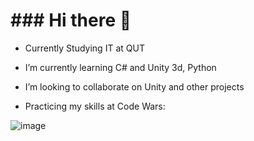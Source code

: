 <h1> ### Hi there 👋 </h1>


- Currently Studying IT at QUT 

- I’m currently learning C# and Unity 3d, Python

- I’m looking to collaborate on Unity and other projects

- Practicing my skills at Code Wars: 

![image](https://www.codewars.com/users/JimmyBoon/badges/large)
  <!--
**JimmyBoon/JimmyBoon** is a ✨ _special_ ✨ repository because its `README.md` (this file) appears on your GitHub profile.

Here are some ideas to get you started:

- 🔭 I’m currently working on an AI demonstrater project in Unity 3d. 

- 🌱 I’m currently learning C# and Unity 3d. Also studying Engineering and Mathematics. 

- 👯 I’m looking to collaborate on Unity projects.

- 

-->

